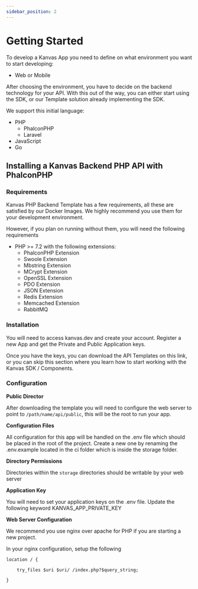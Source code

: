 ```yaml
---
sidebar_position: 2
---
```


# Getting Started

To develop a Kanvas App you need to define on what environment you want to start developing:

*   Web or Mobile

After choosing the environment, you have to decide on the backend technology for your API. With this out of the way, you can either start using the SDK, or our Template solution already implementing the SDK.

We support this initial language:

*   PHP
    *   PhalconPHP 
    *   Laravel
*   JavaScript
*   Go

## Installing a Kanvas Backend PHP API with PhalconPHP

### **Requirements**

Kanvas PHP Backend Template has a few requirements, all these are satisfied by our Docker Images. We highly recommend you use them for your development environment.

However, if you plan on running without them, you will need the following requirements

*   PHP >= 7.2 with the following extensions:
    *   PhalconPHP Extension
    *   Swoole Extension
    *   Mbstring Extension
    *   MCrypt Extension
    *   OpenSSL Extension
    *   PDO Extension
    *   JSON Extension
    *   Redis Extension
    *   Memcached Extension
    *   RabbitMQ 


### **Installation**

You will need to access kanvas.dev and create your account. Register a new App and get the Private and Public Application keys.

Once you have the keys, you can download the API Templates on this link, or you can skip this section where you learn how to start working with the Kanvas SDK / Components.

### **Configuration**

**Public Director**

After downloading the template you will need to configure the web server to point to `/path/name/api/public`, this will be the root to run your app.

**Configuration Files**

All configuration for this app will be handled on the .env file which should be placed in the root of the project. Create a new one by renaming the .env.example  located in the ci folder which is inside the storage folder.

**Directory Permissions**

Directories within the `storage` directories should be writable by your web server

**Application Key**

You will need to set your application keys on the .env file. Update the following keyword KANVAS_APP_PRIVATE_KEY


**Web Server Configuration**

We recommend you use nginx over apache for PHP if you are starting a new project.

In your nginx configuration, setup the following 

```
location / {

    try_files $uri $uri/ /index.php?$query_string;

}
```
